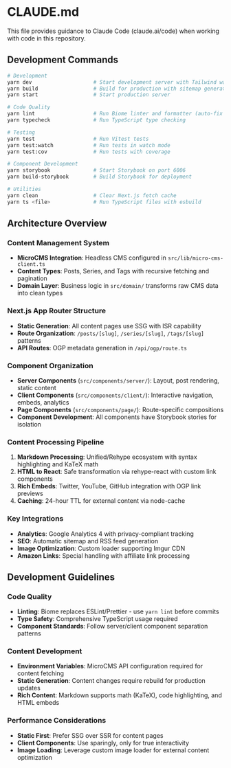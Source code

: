 # CLAUDE.md

This file provides guidance to Claude Code (claude.ai/code) when working with code in this repository.

## Development Commands

```bash
# Development
yarn dev                    # Start development server with Tailwind watch mode
yarn build                  # Build for production with sitemap generation
yarn start                  # Start production server

# Code Quality
yarn lint                   # Run Biome linter and formatter (auto-fix enabled)
yarn typecheck              # Run TypeScript type checking

# Testing
yarn test                   # Run Vitest tests
yarn test:watch             # Run tests in watch mode
yarn test:cov               # Run tests with coverage

# Component Development
yarn storybook              # Start Storybook on port 6006
yarn build-storybook        # Build Storybook for deployment

# Utilities
yarn clean                  # Clear Next.js fetch cache
yarn ts <file>              # Run TypeScript files with esbuild
```

## Architecture Overview

### Content Management System
- **MicroCMS Integration**: Headless CMS configured in `src/lib/micro-cms-client.ts`
- **Content Types**: Posts, Series, and Tags with recursive fetching and pagination
- **Domain Layer**: Business logic in `src/domain/` transforms raw CMS data into clean types

### Next.js App Router Structure
- **Static Generation**: All content pages use SSG with ISR capability
- **Route Organization**: `/posts/[slug]`, `/series/[slug]`, `/tags/[slug]` patterns
- **API Routes**: OGP metadata generation in `/api/ogp/route.ts`

### Component Organization
- **Server Components** (`src/components/server/`): Layout, post rendering, static content
- **Client Components** (`src/components/client/`): Interactive navigation, embeds, analytics
- **Page Components** (`src/components/page/`): Route-specific compositions
- **Component Development**: All components have Storybook stories for isolation

### Content Processing Pipeline
1. **Markdown Processing**: Unified/Rehype ecosystem with syntax highlighting and KaTeX math
2. **HTML to React**: Safe transformation via rehype-react with custom link components
3. **Rich Embeds**: Twitter, YouTube, GitHub integration with OGP link previews
4. **Caching**: 24-hour TTL for external content via node-cache

### Key Integrations
- **Analytics**: Google Analytics 4 with privacy-compliant tracking
- **SEO**: Automatic sitemap and RSS feed generation
- **Image Optimization**: Custom loader supporting Imgur CDN
- **Amazon Links**: Special handling with affiliate link processing

## Development Guidelines

### Code Quality
- **Linting**: Biome replaces ESLint/Prettier - use `yarn lint` before commits
- **Type Safety**: Comprehensive TypeScript usage required
- **Component Standards**: Follow server/client component separation patterns

### Content Development
- **Environment Variables**: MicroCMS API configuration required for content fetching
- **Static Generation**: Content changes require rebuild for production updates
- **Rich Content**: Markdown supports math (KaTeX), code highlighting, and HTML embeds

### Performance Considerations
- **Static First**: Prefer SSG over SSR for content pages
- **Client Components**: Use sparingly, only for true interactivity
- **Image Loading**: Leverage custom image loader for external content optimization